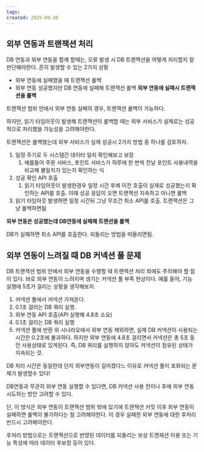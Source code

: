 ```yaml
---
tags: 
created: 2025-09-30
---
```

## 외부 연동과 트랜잭션 처리
DB 연동과 외부 연동을 함께 할때는, 오류 발생 시 DB 트랜잭션을 어떻게 처리할지 잘 판단해야한다. 흔히 발생할 수 있는 2가지 상황
- 외부 연동에 실패했을 때 트랜잭션 롤백
- 외부 연동 성공했지만 DB 연동에 실패해 트랜잭션 롤백
**외부 연동에 실패시 트랜잭션을 롤백**

트랜잭션 범위 안에서 외부 연동 실패의 경우, 트랜잭션 롤백이 가능하다.

하지만, 읽기 타임아웃이 발생해 트랜잭션이 롤백할 때는 외부 서비스가 실제로는 성공적으로 처리했을 가능성을 고려해야한다.

트랜잭션은 롤백했는데 외부 서비스가 실제 성공시 2가지 방법 중 하나를 검토하자. 
1. 일정 주기로 두 시스템간 데이터 일치 확인해보고 보장
	1. 예를들어 주문 서비스, 포인트 서비스가 하루에 한 번씩 전날 포인트 사용내역을 비교해 불일치가 있는지 확인하는 식
2. 성공 확인 API 호출
	1. 읽기 타임아웃이 발생한경우 일정 시간 후에 이전 호출이 실제로 성공했는지 확인하는 API를 호출. 이때 성공 응답이 오면 트랜잭션 지속하고 아니면 롤백
3. 읽기 타임아웃 발생하면 일정 시간뒤 그냥 무조건 취소 API를 호출. 트랜잭션은 그냥 롤백하면됨

**외부 연동은 성공했는데 DB연동에 실패해 트랜션을 롤백**

DB가 실패하면 취소 API를 호출한다. 되돌리는 방법을 떠올리면됨.

## 외부 연동이 느려질 때 DB 커넥션 풀 문제
DB 트랜잭션 범위 안에서 외부 연동을 수행할 때 트랜잭션 처리 외에도 주의해야 할 점이 있다. 바로 외부 연동이 느려지며 생기는 커넥션 풀 부족 현상이다. 예를 들어, 기능 실행에 5초가 걸리는 상황을 생각해보자.
1. 커넥션 풀에서 커넥션 가져온다.
2. 0.1초 걸리는 DB 쿼리 실행.
3. 외부 연동 API 호출(API 실행해 4.8초 소요)
4. 0.1초 걸리는 DB 쿼리 실행
5. 커넥션 풀에 반환
위 시나리오에서 외부 연동 제외하면, 실제 DB 커넥션이 사용되는 시간은 0.2초에 불과하다. 하지만 외부 연동에 4.8초 걸리면서 커넥션은 총 5초 동안 사용상태로 있게된다. 즉, DB 쿼리를 실행하지 않아도 커넥션이 점유된 상태가 지속되는 것.

DB 처리 시간은 동일한데 단지 외부연동이 길어졌다느 이유로 커넥션 풀이 포화되는 문제가 발생할수 있다!

DB연동과 무관히 외부 연동 실행할 수 있다면, DB 커넥션 사용 전이나 후에 외부 연동 시도하는 방안 고려할 수 있다. 

단, 이 방식은 외부 연동이 트랜잭션 범위 밖에 있기에 트랜잭션 커밋 이후 외부 연동이 실패하면 롤백이 불가하다는 점 고려해야한다. 이 경우 실패한 외부 연동에 대한 후처리 반드시 고려해야한다.

후처리 방법으로는 트랜잭션으로 반영된 데이터를 되돌리는 보상 트랜재션 이용 또는 기능 특성에 따라 데이터 후보정 등이 있다.

